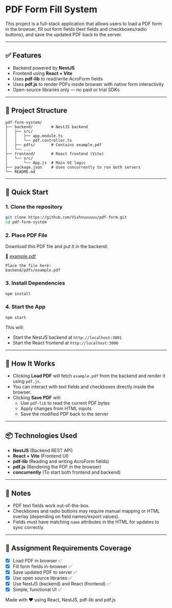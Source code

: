 # PDF Form Fill System

This project is a full-stack application that allows users to load a PDF form in the browser, fill out form fields (text fields and checkboxes/radio buttons), and save the updated PDF back to the server.

---

## ✅ Features

* Backend powered by **NestJS**
* Frontend using **React + Vite**
* Uses **pdf-lib** to read/write AcroForm fields
* Uses **pdf.js** to render PDFs inside browser with native form interactivity
* Open-source libraries only — no paid or trial SDKs

---

## 📁 Project Structure

```
pdf-form-system/
├── backend/        # NestJS backend
│   ├── src/
│   │   ├── app.module.ts
│   │   └── pdf.controller.ts
│   ├── pdfs/       # Contains example.pdf
│   └── ...
├── frontend/       # React frontend (Vite)
│   └── src/
│       └── App.js  # Main UI logic
├── package.json    # Uses concurrently to run both servers
└── README.md
```

---

## 🚀 Quick Start

### 1. Clone the repository

```bash
git clone https://github.com/Vishnuuuuuu/pdf-form.git
cd pdf-form-system
```

### 2. Place PDF File

Download this PDF file and put it in the backend:

📄 [example.pdf](https://drive.google.com/file/d/1cVVEue6KoJdPsUnWr4Uh1hMGeHGinxY6)

```
Place the file here:
backend/pdfs/example.pdf
```

### 3. Install Dependencies

```bash
npm install
```

### 4. Start the App

```bash
npm start
```

This will:

* Start the NestJS backend at `http://localhost:3001`
* Start the React frontend at `http://localhost:3000`

---

## 🔧 How It Works

* Clicking **Load PDF** will fetch `example.pdf` from the backend and render it using `pdf.js`.
* You can interact with text fields and checkboxes directly inside the browser.
* Clicking **Save PDF** will:
  * Use `pdf-lib` to read the current PDF bytes
  * Apply changes from HTML inputs
  * Save the modified PDF back to the server

---

## 📦 Technologies Used

* **NestJS** (Backend REST API)
* **React + Vite** (Frontend UI)
* **pdf-lib** (Reading and writing AcroForm fields)
* **pdf.js** (Rendering the PDF in the browser)
* **concurrently** (To start both frontend and backend)

---

## 🧠 Notes

* PDF text fields work out-of-the-box.
* Checkboxes and radio buttons may require manual mapping or HTML overlay (depending on field names/export values).
* Fields must have matching `name` attributes in the HTML for updates to sync correctly.

---

## 📝 Assignment Requirements Coverage

* [X] Load PDF in browser ✅
* [X] Fill form fields in-browser ✅
* [X] Save updated PDF to server ✅
* [X] Use open source libraries ✅
* [X] Use NestJS (backend) and React (frontend) ✅
* [X] Simple, functional UI ✅

 Made with ❤️ using React, NestJS, pdf-lib and pdf.js
